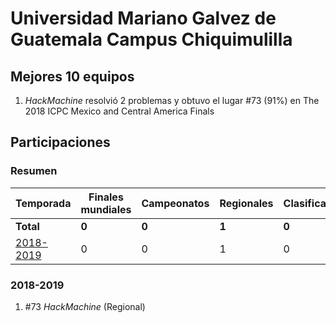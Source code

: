 # Universidad Mariano Galvez de Guatemala Campus Chiquimulilla

## Mejores 10 equipos

1. _HackMachine_ resolvió 2 problemas y obtuvo el lugar #73 (91%) en The 2018 ICPC Mexico and Central America Finals

## Participaciones

### Resumen

| Temporada | Finales mundiales | Campeonatos | Regionales | Clasificatorios | Equipos |
| --- | --- | --- | --- | --- | --- |
| **Total** | **0** | **0** | **1** | **0** | **1** |
| [2018-2019](#2018-2019) | 0 | 0 | 1 | 0 | 1 |

### 2018-2019

1. #73 _HackMachine_ (Regional)



